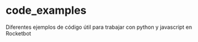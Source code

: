 # code_examples
Diferentes ejemplos de código útil para trabajar con python y javascript en Rocketbot
